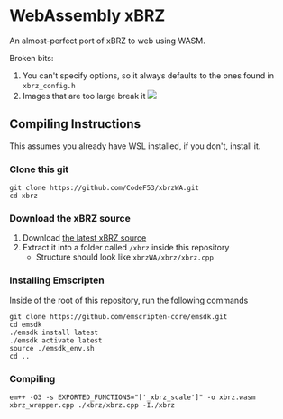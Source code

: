 # WebAssembly xBRZ
An almost-perfect port of xBRZ to web using WASM.

Broken bits:
1. You can't specify options, so it always defaults to the ones found in `xbrz_config.h`
2. Images that are too large break it ![](https://iili.io/Hgm8S6v.png)

## Compiling Instructions
This assumes you already have WSL installed, if you don't, install it.

### Clone this git
```
git clone https://github.com/CodeF53/xbrzWA.git
cd xbrz
```

### Download the xBRZ source
1. Download [the latest xBRZ source](https://sourceforge.net/projects/xbrz/files/xBRZ/)
2. Extract it into a folder called `/xbrz` inside this repository
    - Structure should look like `xbrzWA/xbrz/xbrz.cpp`

### Installing Emscripten
Inside of the root of this repository, run the following commands
```
git clone https://github.com/emscripten-core/emsdk.git
cd emsdk
./emsdk install latest
./emsdk activate latest
source ./emsdk_env.sh
cd ..
```

### Compiling
```
em++ -O3 -s EXPORTED_FUNCTIONS="['_xbrz_scale']" -o xbrz.wasm xbrz_wrapper.cpp ./xbrz/xbrz.cpp -I./xbrz
```